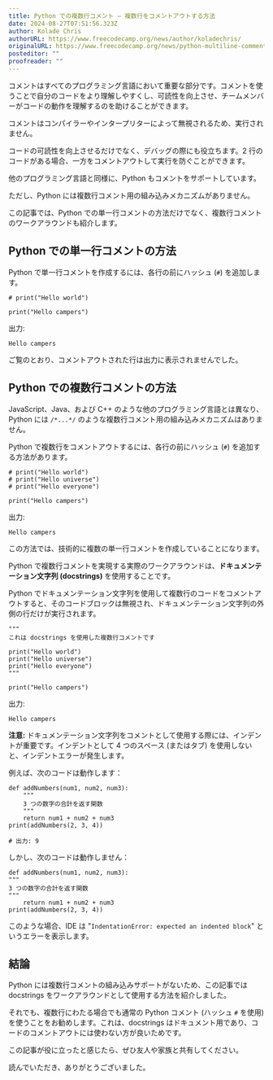 ```yaml
---
title: Python での複数行コメント – 複数行をコメントアウトする方法
date: 2024-08-27T07:51:56.323Z
author: Kolade Chris
authorURL: https://www.freecodecamp.org/news/author/koladechris/
originalURL: https://www.freecodecamp.org/news/python-multiline-comment-how-to-comment-out-multiple-lines-in-python/
posteditor: ""
proofreader: ""
---
```


コメントはすべてのプログラミング言語において重要な部分です。コメントを使うことで自分のコードをより理解しやすくし、可読性を向上させ、チームメンバーがコードの動作を理解するのを助けることができます。

<!-- more -->

コメントはコンパイラーやインタープリターによって無視されるため、実行されません。

コードの可読性を向上させるだけでなく、デバッグの際にも役立ちます。2 行のコードがある場合、一方をコメントアウトして実行を防ぐことができます。

他のプログラミング言語と同様に、Python もコメントをサポートしています。

ただし、Python には複数行コメント用の組み込みメカニズムがありません。

この記事では、Python での単一行コメントの方法だけでなく、複数行コメントのワークアラウンドも紹介します。

## Python での単一行コメントの方法

Python で単一行コメントを作成するには、各行の前にハッシュ (`#`) を追加します。

```
# print("Hello world")

print("Hello campers")
```

出力:

```
Hello campers
```

ご覧のとおり、コメントアウトされた行は出力に表示されませんでした。

## Python での複数行コメントの方法

JavaScript、Java、および C++ のような他のプログラミング言語とは異なり、Python には `/*...*/` のような複数行コメント用の組み込みメカニズムはありません。

Python で複数行をコメントアウトするには、各行の前にハッシュ (`#`) を追加する方法があります。

```
# print("Hello world")
# print("Hello universe")
# print("Hello everyone")

print("Hello campers")
```

出力:

```
Hello campers
```

この方法では、技術的に複数の単一行コメントを作成していることになります。

Python で複数行コメントを実現する実際のワークアラウンドは、**ドキュメンテーション文字列 (docstrings)** を使用することです。

Python でドキュメンテーション文字列を使用して複数行のコードをコメントアウトすると、そのコードブロックは無視され、ドキュメンテーション文字列の外側の行だけが実行されます。

```
"""
これは docstrings を使用した複数行コメントです

print("Hello world")
print("Hello universe")
print("Hello everyone")
"""

print("Hello campers")
```

出力:

```
Hello campers
```

**注意:** ドキュメンテーション文字列をコメントとして使用する際には、インデントが重要です。インデントとして 4 つのスペース (またはタブ) を使用しないと、インデントエラーが発生します。

例えば、次のコードは動作します：

```
def addNumbers(num1, num2, num3):
    """
    3 つの数字の合計を返す関数
    """
    return num1 + num2 + num3
print(addNumbers(2, 3, 4))

# 出力: 9
```

しかし、次のコードは動作しません：

```
def addNumbers(num1, num2, num3):
"""
3 つの数字の合計を返す関数
"""
    return num1 + num2 + num3
print(addNumbers(2, 3, 4))
```

このような場合、IDE は "`IndentationError: expected an indented block`" というエラーを表示します。

## 結論

Python には複数行コメントの組み込みサポートがないため、この記事では docstrings をワークアラウンドとして使用する方法を紹介しました。

それでも、複数行にわたる場合でも通常の Python コメント (ハッシュ `#` を使用) を使うことをお勧めします。これは、docstrings はドキュメント用であり、コードのコメントアウトには使わない方が良いためです。

この記事が役に立ったと感じたら、ぜひ友人や家族と共有してください。

読んでいただき、ありがとうございました。

